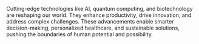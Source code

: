 Cutting-edge technologies like AI, quantum computing, and biotechnology are reshaping our world. They enhance productivity, drive innovation, and address complex challenges. These advancements enable smarter decision-making, personalized healthcare, and sustainable solutions, pushing the boundaries of human potential and possibility.
